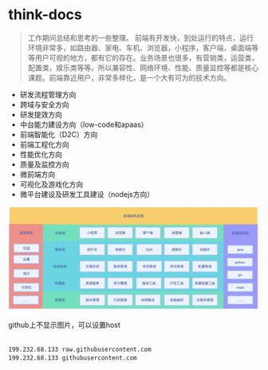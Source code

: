 # think-docs

> 工作期间总结和思考的一些整理。
> 前端有开发快，到处运行的特点，运行环境非常多，如路由器、家电、车机、浏览器，小程序，客户端，桌面端等等用户可视的地方，都有它的存在。业务场景也很多，有营销类，运营类，配置类，娱乐类等等。所以兼容性、网络环境、性能、质量监控等都是核心课题。前端靠近用户，非常多样化，是一个大有可为的技术方向。

- 研发流程管理方向
- 跨域与安全方向
- 研发提效方向
- 中台能力建设方向（low-code和apaas）
- 前端智能化（D2C）方向
- 前端工程化方向
- 性能优化方向
- 质量及监控方向
- 微前端方向
- 可视化及游戏化方向 
- 微平台建设及研发工具建设（nodejs方向）


![架构总图](./imgs/dev61.png)

 github上不显示图片，可以设置host

 ```sh

199.232.68.133 raw.githubusercontent.com
199.232.68.133 githubusercontent.com

```